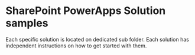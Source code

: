 # SharePoint PowerApps Solution samples

Each specific solution is located on dedicated sub folder. Each solution has independent instructions on how to get started with them. 